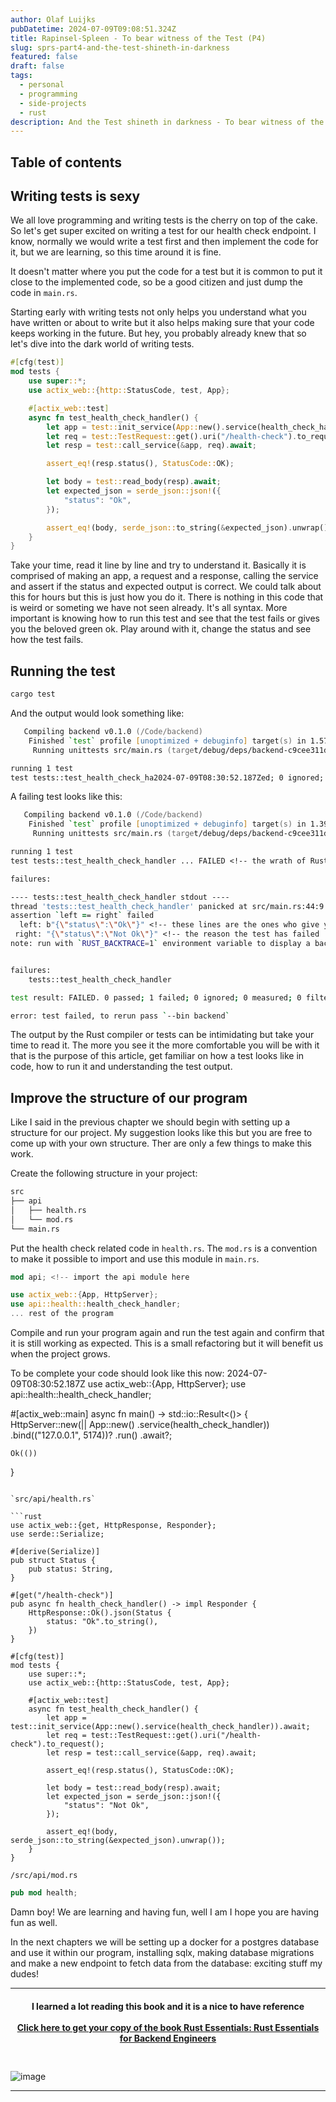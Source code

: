 ```yaml
---
author: Olaf Luijks
pubDatetime: 2024-07-09T09:08:51.324Z
title: Rapinsel-Spleen - To bear witness of the Test (P4)
slug: sprs-part4-and-the-test-shineth-in-darkness
featured: false
draft: false
tags:
  - personal
  - programming
  - side-projects
  - rust
description: And the Test shineth in darkness - To bear witness of the Test
---
```


## Table of contents

## Writing tests is sexy

We all love programming and writing tests is the cherry on top of the cake. So let's get super excited on writing a test for our health check endpoint. I know, normally we would write a test first and then implement the code for it, but we are learning, so this time around it is fine.

It doesn't matter where you put the code for a test but it is common to put it close to the implemented code, so be a good citizen and just dump the code in `main.rs`.

Starting early with writing tests not only helps you understand what you have written or about to write but it also helps making sure that your code keeps working in the future. But hey, you probably already knew that so let's dive into the dark world of writing tests.

```rust
#[cfg(test)]
mod tests {
    use super::*;
    use actix_web::{http::StatusCode, test, App};

    #[actix_web::test]
    async fn test_health_check_handler() {
        let app = test::init_service(App::new().service(health_check_handler)).await;
        let req = test::TestRequest::get().uri("/health-check").to_request();
        let resp = test::call_service(&app, req).await;

        assert_eq!(resp.status(), StatusCode::OK);

        let body = test::read_body(resp).await;
        let expected_json = serde_json::json!({
            "status": "Ok",
        });

        assert_eq!(body, serde_json::to_string(&expected_json).unwrap());
    }
}
```

Take your time, read it line by line and try to understand it. Basically it is comprised of making an app, a request and a response, calling the service and assert if the status and expected output is correct. We could talk about this for hours but this is just how you do it. There is nothing in this code that is weird or someting we have not seen already. It's all syntax. More important is knowing how to run this test and see that the test fails or gives you the beloved green ok. Play around with it, change the status and see how the test fails.

## Running the test

```zsh
cargo test
```

And the output would look something like:

```zsh
   Compiling backend v0.1.0 (/Code/backend)
    Finished `test` profile [unoptimized + debuginfo] target(s) in 1.57s
     Running unittests src/main.rs (target/debug/deps/backend-c9cee311d72ed333)

running 1 test
test tests::test_health_check_ha2024-07-09T08:30:52.187Zed; 0 ignored; 0 measured; 0 filtered out; finished in 0.00s
```

A failing test looks like this:

```zsh
   Compiling backend v0.1.0 (/Code/backend)
    Finished `test` profile [unoptimized + debuginfo] target(s) in 1.39s
     Running unittests src/main.rs (target/debug/deps/backend-c9cee311d72ed333)

running 1 test
test tests::test_health_check_handler ... FAILED <!-- the wrath of Rust!

failures:

---- tests::test_health_check_handler stdout ----
thread 'tests::test_health_check_handler' panicked at src/main.rs:44:9:
assertion `left == right` failed
  left: b"{\"status\":\"Ok\"}" <!-- these lines are the ones who give you
 right: "{\"status\":\"Not Ok\"}" <!-- the reason the test has failed
note: run with `RUST_BACKTRACE=1` environment variable to display a backtrace


failures:
    tests::test_health_check_handler

test result: FAILED. 0 passed; 1 failed; 0 ignored; 0 measured; 0 filtered out; finished in 0.00s

error: test failed, to rerun pass `--bin backend`
```

The output by the Rust compiler or tests can be intimidating but take your time to read it. The more you see it the more comfortable you will be with it that is the purpose of this article, get familiar on how a test looks like in code, how to run it and understanding the test output.

## Improve the structure of our program

Like I said in the previous chapter we should begin with setting up a structure for our project. My suggestion looks like this but you are free to come up with your own structure. Ther are only a few things to make this work.

Create the following structure in your project:

```zsh
src
├── api
│   ├── health.rs
│   └── mod.rs
└── main.rs
```

Put the health check related code in `health.rs`. The `mod.rs` is a convention to make it possible to import and use this module in `main.rs`.

```rust
mod api; <!-- import the api module here

use actix_web::{App, HttpServer};
use api::health::health_check_handler;
... rest of the program
```

Compile and run your program again and run the test again and confirm that it is still working as expected. This is a small refactoring but it will benefit us when the project grows.

To be complete your code should look like this now:
2024-07-09T08:30:52.187Z
use actix_web::{App, HttpServer};
use api::health::health_check_handler;

#[actix_web::main]
async fn main() -> std::io::Result<()> {
HttpServer::new(|| App::new()
.service(health_check_handler))
.bind(("127.0.0.1", 5174))?
.run()
.await?;

    Ok(())

}

````

`src/api/health.rs`

```rust
use actix_web::{get, HttpResponse, Responder};
use serde::Serialize;

#[derive(Serialize)]
pub struct Status {
    pub status: String,
}

#[get("/health-check")]
pub async fn health_check_handler() -> impl Responder {
    HttpResponse::Ok().json(Status {
        status: "Ok".to_string(),
    })
}

#[cfg(test)]
mod tests {
    use super::*;
    use actix_web::{http::StatusCode, test, App};

    #[actix_web::test]
    async fn test_health_check_handler() {
        let app = test::init_service(App::new().service(health_check_handler)).await;
        let req = test::TestRequest::get().uri("/health-check").to_request();
        let resp = test::call_service(&app, req).await;

        assert_eq!(resp.status(), StatusCode::OK);

        let body = test::read_body(resp).await;
        let expected_json = serde_json::json!({
            "status": "Not Ok",
        });

        assert_eq!(body, serde_json::to_string(&expected_json).unwrap());
    }
}
````

`/src/api/mod.rs`

```rust
pub mod health;
```

Damn boy! We are learning and having fun, well I am I hope you are having fun as well.

In the next chapters we will be setting up a docker for a postgres database and use it within our program, installing sqlx, making database migrations and make a new endpoint to fetch data from the database: exciting stuff my dudes!

---

<h4 style="text-align: center; padding-bottom: 26px;">
I learned a lot reading this book and it is a nice to have reference<br /><br />
  <a 
    href="https://amzn.to/4kiPb97" target="_blank">Click here to get your copy of the book Rust Essentials: Rust Essentials for Backend Engineers
  </a>
</h4>

![image](@/assets/images/rust-book.jpg)

---
